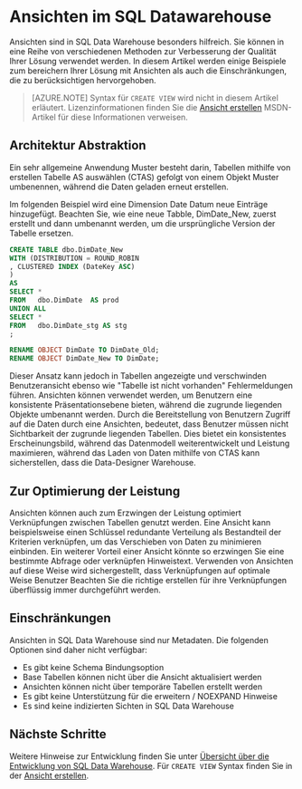 <properties
   pageTitle="Ansichten im SQL Datawarehouse | Microsoft Azure"
   description="Tipps zur Verwendung von Ansichten Transact-SQL Azure SQL-Data Warehouse für die Entwicklung von Lösungen."
   services="sql-data-warehouse"
   documentationCenter="NA"
   authors="jrowlandjones"
   manager="barbkess"
   editor=""/>

<tags
   ms.service="sql-data-warehouse"
   ms.devlang="NA"
   ms.topic="article"
   ms.tgt_pltfrm="NA"
   ms.workload="data-services"
   ms.date="07/01/2016"
   ms.author="jrj;barbkess;sonyama"/>


# <a name="views-in-sql-data-warehouse"></a>Ansichten im SQL Datawarehouse

Ansichten sind in SQL Data Warehouse besonders hilfreich. Sie können in eine Reihe von verschiedenen Methoden zur Verbesserung der Qualität Ihrer Lösung verwendet werden.  In diesem Artikel werden einige Beispiele zum bereichern Ihrer Lösung mit Ansichten als auch die Einschränkungen, die zu berücksichtigen hervorgehoben.

> [AZURE.NOTE] Syntax für `CREATE VIEW` wird nicht in diesem Artikel erläutert. Lizenzinformationen finden Sie die [Ansicht erstellen][] MSDN-Artikel für diese Informationen verweisen.

## <a name="architectural-abstraction"></a>Architektur Abstraktion
Ein sehr allgemeine Anwendung Muster besteht darin, Tabellen mithilfe von erstellen Tabelle AS auswählen (CTAS) gefolgt von einem Objekt Muster umbenennen, während die Daten geladen erneut erstellen.

Im folgenden Beispiel wird eine Dimension Date Datum neue Einträge hinzugefügt. Beachten Sie, wie eine neue Tabble, DimDate_New, zuerst erstellt und dann umbenannt werden, um die ursprüngliche Version der Tabelle ersetzen.

```sql
CREATE TABLE dbo.DimDate_New
WITH (DISTRIBUTION = ROUND_ROBIN
, CLUSTERED INDEX (DateKey ASC)
)
AS
SELECT *
FROM   dbo.DimDate  AS prod
UNION ALL
SELECT *
FROM   dbo.DimDate_stg AS stg
;

RENAME OBJECT DimDate TO DimDate_Old;
RENAME OBJECT DimDate_New TO DimDate;

```

Dieser Ansatz kann jedoch in Tabellen angezeigte und verschwinden Benutzeransicht ebenso wie "Tabelle ist nicht vorhanden" Fehlermeldungen führen. Ansichten können verwendet werden, um Benutzern eine konsistente Präsentationsebene bieten, während die zugrunde liegenden Objekte umbenannt werden. Durch die Bereitstellung von Benutzern Zugriff auf die Daten durch eine Ansichten, bedeutet, dass Benutzer müssen nicht Sichtbarkeit der zugrunde liegenden Tabellen. Dies bietet ein konsistentes Erscheinungsbild, während das Datenmodell weiterentwickelt und Leistung maximieren, während das Laden von Daten mithilfe von CTAS kann sicherstellen, dass die Data-Designer Warehouse.    

## <a name="performance-optimization"></a>Zur Optimierung der Leistung
Ansichten können auch zum Erzwingen der Leistung optimiert Verknüpfungen zwischen Tabellen genutzt werden. Eine Ansicht kann beispielsweise einen Schlüssel redundante Verteilung als Bestandteil der Kriterien verknüpfen, um das Verschieben von Daten zu minimieren einbinden.  Ein weiterer Vorteil einer Ansicht könnte so erzwingen Sie eine bestimmte Abfrage oder verknüpfen Hinweistext. Verwenden von Ansichten auf diese Weise wird sichergestellt, dass Verknüpfungen auf optimale Weise Benutzer Beachten Sie die richtige erstellen für ihre Verknüpfungen überflüssig immer durchgeführt werden.

## <a name="limitations"></a>Einschränkungen
Ansichten in SQL Data Warehouse sind nur Metadaten.  Die folgenden Optionen sind daher nicht verfügbar:

-   Es gibt keine Schema Bindungsoption
-   Base Tabellen können nicht über die Ansicht aktualisiert werden
-   Ansichten können nicht über temporäre Tabellen erstellt werden
-   Es gibt keine Unterstützung für die erweitern / NOEXPAND Hinweise
-   Es sind keine indizierten Sichten in SQL Data Warehouse


## <a name="next-steps"></a>Nächste Schritte
Weitere Hinweise zur Entwicklung finden Sie unter [Übersicht über die Entwicklung von SQL Data Warehouse][].
Für `CREATE VIEW` Syntax finden Sie in der [Ansicht erstellen][].

<!--Image references-->

<!--Article references-->
[Übersicht über die Entwicklung von SQL Data Warehouse]: ./sql-data-warehouse-overview-develop.md

<!--MSDN references-->
[ANSICHT ERSTELLEN]: https://msdn.microsoft.com/en-us/library/ms187956.aspx

<!--Other Web references-->
